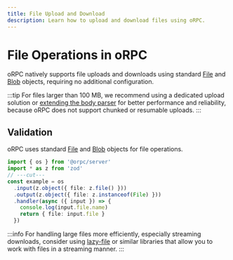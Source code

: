 ```yaml
---
title: File Upload and Download
description: Learn how to upload and download files using oRPC.
---
```


# File Operations in oRPC

oRPC natively supports file uploads and downloads using standard [File](https://developer.mozilla.org/en-US/docs/Web/API/File) and [Blob](https://developer.mozilla.org/en-US/docs/Web/API/Blob) objects, requiring no additional configuration.

:::tip
For files larger than 100 MB, we recommend using a dedicated upload solution or [extending the body parser](/docs/advanced/extend-body-parser) for better performance and reliability, because oRPC does not support chunked or resumable uploads.
:::

## Validation

oRPC uses standard [File](https://developer.mozilla.org/en-US/docs/Web/API/File) and [Blob](https://developer.mozilla.org/en-US/docs/Web/API/Blob) objects for file operations.

```ts twoslash
import { os } from '@orpc/server'
import * as z from 'zod'
// ---cut---
const example = os
  .input(z.object({ file: z.file() }))
  .output(z.object({ file: z.instanceof(File) }))
  .handler(async ({ input }) => {
    console.log(input.file.name)
    return { file: input.file }
  })
```

:::info
For handling large files more efficiently, especially streaming downloads, consider using [lazy-file](https://www.npmjs.com/package/@mjackson/lazy-file) or similar libraries that allow you to work with files in a streaming manner.
:::
